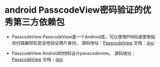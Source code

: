 # android PasscodeView密码验证的优秀第三方依赖包

* PasscodeView PasscodeView是一个Android库，可以使用PIN码或使用指纹扫描器轻松安全地验证用户身份。 
源码地址：[PasscodeView](https://github.com/kevalpatel2106/PasscodeView) 文档：[doc](https://github.com/kevalpatel2106/PasscodeView/blob/master/README.md)

* PasscodeView Android的材料设计passcodeview。 
源码地址：[PasscodeView](https://github.com/hanks-zyh/PasscodeView) 文档：[doc](https://github.com/hanks-zyh/PasscodeView/blob/master/README.md)